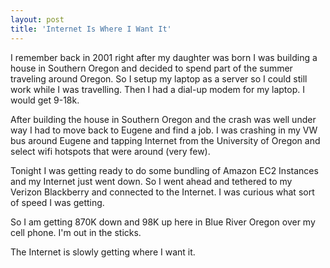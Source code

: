 ```yaml
---
layout: post
title: 'Internet Is Where I Want It'
---
```

I remember back in 2001 right after my daughter was born I was building a house in Southern Oregon and decided to spend part of the summer traveling around Oregon. So I setup my laptop as a server so I could still work while I was travelling. Then I had a dial-up modem for my laptop. I would get 9-18k.<p></p>
After building the house in Southern Oregon and the crash was well under way I had to move back to Eugene and find a job. I was crashing in my VW bus around Eugene and tapping Internet from the University of Oregon and select wifi hotspots that were around (very few).<p></p>
Tonight I was getting ready to do some bundling of Amazon EC2 Instances and my Internet just went down. So I went ahead and tethered to my Verizon Blackberry and connected to the Internet. I was curious what sort of speed I was getting.<p></p>
So I am getting 870K down and 98K up here in Blue River Oregon over my cell phone. I'm out in the sticks.<p></p>
The Internet is slowly getting where I want it.